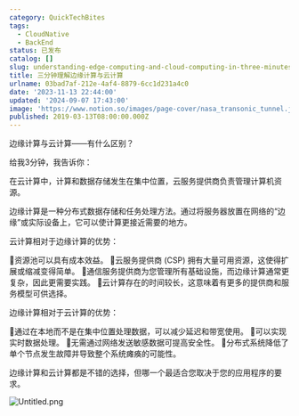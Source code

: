 ```yaml
---
category: QuickTechBites
tags:
  - CloudNative
  - BackEnd
status: 已发布
catalog: []
slug: understanding-edge-computing-and-cloud-computing-in-three-minutes
title: 三分钟理解边缘计算与云计算
urlname: 03bad7af-212e-4af4-8879-6cc1d231a4c0
date: '2023-11-13 22:44:00'
updated: '2024-09-07 17:43:00'
image: 'https://www.notion.so/images/page-cover/nasa_transonic_tunnel.jpg'
published: 2019-03-13T08:00:00.000Z
---
```


边缘计算与云计算——有什么区别？


给我3分钟，我告诉你：


在云计算中，计算和数据存储发生在集中位置，云服务提供商负责管理计算机资源。


边缘计算是一种分布式数据存储和任务处理方法。通过将服务器放置在网络的“边缘”或实际设备上，它可以使计算更接近需要的地方。


云计算相对于边缘计算的优势：


🔹资源池可以具有成本效益。
🔹云服务提供商 (CSP) 拥有大量可用资源，这使得扩展或缩减变得简单。
🔹通信服务提供商为您管理所有基础设施，而边缘计算通常更复杂，因此更需要实践。
🔹云计算存在的时间较长，这意味着有更多的提供商和服务模型可供选择。


边缘计算相对于云计算的优势：


🔸通过在本地而不是在集中位置处理数据，可以减少延迟和带宽使用。
🔸可以实现实时数据处理。
🔸无需通过网络发送敏感数据可提高安全性。
🔸分布式系统降低了单个节点发生故障并导致整个系统瘫痪的可能性。


边缘计算和云计算都是不错的选择，但哪一个最适合您取决于您的应用程序的要求。


![Untitled.png](https://prod-files-secure.s3.us-west-2.amazonaws.com/5d24fe63-e567-4804-86f9-9fdc62e13082/13581d9b-f241-4af1-9995-cb87504adaf1/Untitled.png?X-Amz-Algorithm=AWS4-HMAC-SHA256&X-Amz-Content-Sha256=UNSIGNED-PAYLOAD&X-Amz-Credential=ASIAZI2LB466QTR22HMD%2F20250227%2Fus-west-2%2Fs3%2Faws4_request&X-Amz-Date=20250227T213440Z&X-Amz-Expires=3600&X-Amz-Security-Token=IQoJb3JpZ2luX2VjEEMaCXVzLXdlc3QtMiJHMEUCIQC36ru0ONN2qkpVfVf%2B7Q%2FIIDsZFvWssRdmaa479EzNhgIgEwntpov%2BFggTbrEACoz5DChDwmSZcM5l4lYUwSQy0LIq%2FwMIfBAAGgw2Mzc0MjMxODM4MDUiDFoSAZkRqI2spurUDyrcAxZTOOJzCMw6k84kdpb4OXvK7PdH30B7i84TaiiBC7ivvpQ7eVq4ZEV7l7ahhs%2F9AFsSogi8HMaeXYm%2ByBKdCz7vFl4aolunXR9klFEuzLqkjV73TcSiLUkVG1jgZiDYXPzUjd3PUlkOM7mXtciisYiKcJvCE5FDkPhMXFo0grtBunA1zM4ElOmQkWItvn9%2BuZBVCNESvYkBAxsq6cYPZqZ9TE%2ByxArhrLnxE9XXbZK0tw17uspiQnrK%2Bi0MQ%2FmWmADIwe74LEHEaVNduON7ZyuSrZBexa2o3sU1mDDCuPm6diIVqy8i1eLJQEW6I64ipkjOdH6HH2TiECLFmTzGB1BHFMHC0e3VpIaSaUWiP1ZTwmf6S4B%2BhtT%2F8s1B3FMADGrM9Ww9dZEQ7r%2B0GiKJE7qkLApO3QJluhexndSC2FPzwGLR9CG3iFJhyyexx40v4tSZwkTHqmySLtVpRn7SORfhOrHsdDXwe21noxcloVmrQIo7PTGpOxAzMPSu6oQzlPk2LhgKuuE7dnFhBD%2F6Qkdg0bUTKjE1clhuNktEFj7FZDPdkm83ngm1f%2FKrxtzJYi9TfKvOC4j9si3aly5cjoWPrTegtw1cGy9Dc8PIorQBrPVXVMLKcvxfpvJzMNnvgr4GOqUB04HTHmoK7%2BuG%2FCdA2v6GAmloh5OKUxWyPFbHFa5GDg2tVTQvRUwNndFVFPTUi96yeO4wOPCcj6tvaJw72mNPFeZqbJdvNlJeZjX8p8LXRCIaNKuVLzTeFG0925ZneKa95nyViWfehb79gbfYvPkRLS38HaqboH2q4nAIB7r1mPBN8kY3zWc3JZKqrVWv1AEKfWOuly5FeJBR5VnwRsI4OIyi6MxM&X-Amz-Signature=cbe3853d8dc5075c7e702b42670b5dfc4db979e9b059f59646474bc19c75e7b6&X-Amz-SignedHeaders=host&x-id=GetObject)

